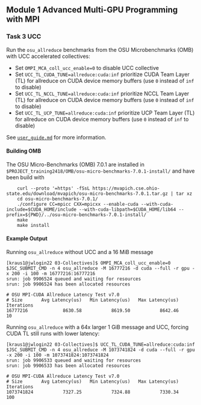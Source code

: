 ## Module 1 Advanced Multi-GPU Programming with MPI

### Task 3 UCC

Run the `osu_allreduce` benchmarks from the OSU Microbenchmarks (OMB) with UCC accelerated collectives:
* Set `OMPI_MCA_coll_ucc_enable=0` to disable UCC collective
* Set `UCC_TL_CUDA_TUNE=allreduce:cuda:inf` prioritize CUDA Team Layer (TL) for allreduce on CUDA device memory buffers (use `0` instead of `inf` to disable)
* Set `UCC_TL_NCCL_TUNE=allreduce:cuda:inf` prioritize NCCL Team Layer (TL) for allreduce on CUDA device memory buffers (use `0` instead of `inf` to disable)
* Set `UCC_TL_UCP_TUNE=allreduce:cuda:inf` prioritize UCP Team Layer (TL) for allreduce on CUDA device memory buffers (use `0` instead of `inf` to disable)

See [`user_guide.md`](https://github.com/openucx/ucc/blob/master/docs/user_guide.md) for more information.

#### Building OMB

The OSU Micro-Benchmarks (OMB) 7.0.1 are installed in `$PROJECT_training2418/OMB/osu-micro-benchmarks-7.0.1-install/` and have been build with

```console
    curl --proto '=https' -fSsL https://mvapich.cse.ohio-state.edu/download/mvapich/osu-micro-benchmarks-7.0.1.tar.gz | tar xz
    cd osu-micro-benchmarks-7.0.1/
    ./configure CC=mpicc CXX=mpicxx --enable-cuda --with-cuda-include=$CUDA_HOME/include --with-cuda-libpath=$CUDA_HOME/lib64 --prefix=${PWD}/../osu-micro-benchmarks-7.0.1-install/
    make 
    make install
```

#### Example Output

Running `osu_allreduce` without UCC and a 16 MiB message

```console
[kraus1@jwlogin22 03-Collectives]$ OMPI_MCA_coll_ucc_enable=0 $JSC_SUBMIT_CMD -n 4 osu_allreduce -M 16777216 -d cuda --full -r gpu -x 200 -i 100 -m 16777216:16777216
srun: job 9906524 queued and waiting for resources
srun: job 9906524 has been allocated resources

# OSU MPI-CUDA Allreduce Latency Test v7.0
# Size       Avg Latency(us)   Min Latency(us)   Max Latency(us)  Iterations
16777216             8630.58           8619.50           8642.46         10
```

Running `osu_allreduce` with a 64x larger 1 GiB message and UCC, forcing CUDA TL still runs with lower latency:

```console
[kraus1@jwlogin22 03-Collectives]$ UCC_TL_CUDA_TUNE=allreduce:cuda:inf $JSC_SUBMIT_CMD -n 4 osu_allreduce -M 1073741824 -d cuda --full -r gpu -x 200 -i 100 -m 1073741824:1073741824
srun: job 9906533 queued and waiting for resources
srun: job 9906533 has been allocated resources

# OSU MPI-CUDA Allreduce Latency Test v7.0
# Size       Avg Latency(us)   Min Latency(us)   Max Latency(us)  Iterations
1073741824           7327.25           7324.88           7330.34         100
```
